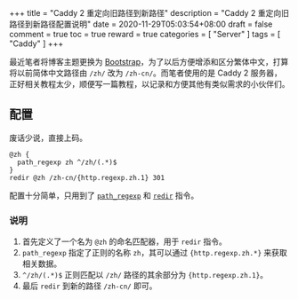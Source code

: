 +++
title = "Caddy 2 重定向旧路径到新路径"
description = "Caddy 2 重定向旧路径到新路径配置说明"
date = 2020-11-29T05:03:54+08:00
draft = false
comment = true
toc = true
reward = true
categories = [
  "Server"
]
tags = [
  "Caddy"
]
+++

最近笔者将博客主题更换为 [Bootstrap](https://github.com/razonyang/hugo-theme-bootstrap)，为了以后方便增添和区分繁体中文，打算将以前简体中文路径由 `/zh/` 改为 `/zh-cn/`。而笔者使用的是 Caddy 2 服务器，正好相关教程太少，顺便写一篇教程，以记录和方便其他有类似需求的小伙伴们。
<!--more-->

## 配置

废话少说，直接上码。

```caddy
@zh {
  path_regexp zh ^/zh/(.*)$
}
redir @zh /zh-cn/{http.regexp.zh.1} 301
```

配置十分简单，只用到了 [`path_regexp`](https://caddyserver.com/docs/caddyfile/matchers#path-regexp) 和 [`redir`](https://caddyserver.com/docs/caddyfile/directives/redir) 指令。

### 说明

1. 首先定义了一个名为 `@zh` 的命名匹配器，用于 `redir` 指令。
1. `path_regexp` 指定了正则的名称 `zh`，其可以通过 `{http.regexp.zh.*}` 来获取相关数据。
1. `^/zh/(.*)$` 正则匹配以 `/zh/` 路径的其余部分为 `{http.regexp.zh.1}`。
1. 最后 `redir` 到新的路径 `/zh-cn/` 即可。
